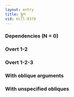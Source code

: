 ```yaml
---
layout: entry
title: སྒྲལ་
vid: Hill:0378
---
```

### Dependencies (N = 0)


### Overt 1-2


### Overt 1-2-3


### With oblique arguments


### With unspecified obliques
